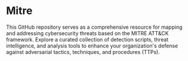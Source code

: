 # Mitre
This GitHub repository serves as a comprehensive resource for mapping and addressing cybersecurity threats based on the MITRE ATT&amp;CK framework. Explore a curated collection of detection scripts, threat intelligence, and analysis tools to enhance your organization's defense against adversarial tactics, techniques, and procedures (TTPs). 
